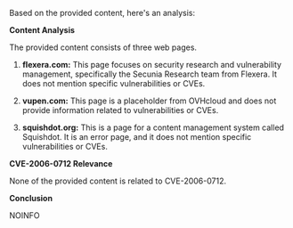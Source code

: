 Based on the provided content, here's an analysis:

**Content Analysis**

The provided content consists of three web pages. 

1.  **flexera.com:** This page focuses on security research and vulnerability management, specifically the Secunia Research team from Flexera. It does not mention specific vulnerabilities or CVEs.

2.  **vupen.com:** This page is a placeholder from OVHcloud and does not provide information related to vulnerabilities or CVEs.

3.  **squishdot.org:** This is a page for a content management system called Squishdot. It is an error page, and it does not mention specific vulnerabilities or CVEs.

**CVE-2006-0712 Relevance**

None of the provided content is related to CVE-2006-0712.

**Conclusion**

NOINFO